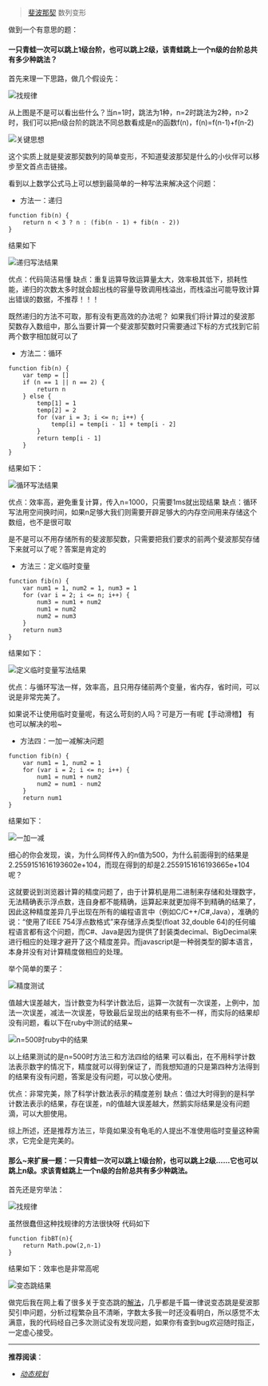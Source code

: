 > [斐波那契](https://zh.wikipedia.org/wiki/%E6%96%90%E6%B3%A2%E9%82%A3%E5%A5%91%E6%95%B0%E5%88%97) 数列变形

做到一个有意思的题：
#### 一只青蛙一次可以跳上1级台阶，也可以跳上2级，该青蛙跳上一个n级的台阶总共有多少种跳法？
首先来理一下思路，做几个假设先：

![找规律](http://upload-images.jianshu.io/upload_images/6851923-daaacc774e1fd7c2.jpg?imageMogr2/auto-orient/strip%7CimageView2/2/w/1240)

从上图是不是可以看出些什么？当n=1时，跳法为1种，n=2时跳法为2种，n>2时，我们可以把n级台阶的跳法不同总数看成是n的函数f(n)，f(n)=f(n-1)+f(n-2)

![关键思想](http://upload-images.jianshu.io/upload_images/6851923-854eacfb1f3288c2.jpg?imageMogr2/auto-orient/strip%7CimageView2/2/w/1240)

这个实质上就是斐波那契数列的简单变形，不知道斐波那契是什么的小伙伴可以移步至文首点击链接。

看到以上数学公式马上可以想到最简单的一种写法来解决这个问题：
- 方法一：递归
```
function fib(n) {
    return n < 3 ? n : (fib(n - 1) + fib(n - 2))
}
```
结果如下

![递归写法结果](http://upload-images.jianshu.io/upload_images/6851923-280a661cb471ed98.png?imageMogr2/auto-orient/strip%7CimageView2/2/w/1240)

优点：代码简洁易懂
缺点：重复运算导致运算量太大，效率极其低下，损耗性能，递归的次数太多时就会超出栈的容量导致调用栈溢出，而栈溢出可能导致计算出错误的数据，不推荐！！！

既然递归的方法不可取，那有没有更高效的办法呢？
如果我们将计算过的斐波那契数存入数组中，那么当要计算一个斐波那契数时只需要通过下标的方式找到它前两个数字相加就可以了
- 方法二：循环
```
function fib(n) {
    var temp = []
    if (n == 1 || n == 2) {
        return n
    } else {
        temp[1] = 1
        temp[2] = 2
        for (var i = 3; i <= n; i++) {
            temp[i] = temp[i - 1] + temp[i - 2]
        }
        return temp[i - 1]
    }
}
```
结果如下：

![循环写法结果](http://upload-images.jianshu.io/upload_images/6851923-0c85f987c24573b2.png?imageMogr2/auto-orient/strip%7CimageView2/2/w/1240)

优点：效率高，避免重复计算，传入n=1000，只需要1ms就出现结果
缺点：循环写法用空间换时间，如果n足够大我们则需要开辟足够大的内存空间用来存储这个数组，也不是很可取

是不是可以不用存储所有的斐波那契数，只需要把我们要求的前两个斐波那契存储下来就可以了呢？答案是肯定的
- 方法三：定义临时变量
```
function fib(n) {
    var num1 = 1, num2 = 1, num3 = 1
    for (var i = 2; i <= n; i++) {
        num3 = num1 + num2
        num1 = num2
        num2 = num3
    }
    return num3
}
```
结果如下：

![定义临时变量写法结果](http://upload-images.jianshu.io/upload_images/6851923-c26db9cecc802f50.png?imageMogr2/auto-orient/strip%7CimageView2/2/w/1240)

优点：与循环写法一样，效率高，且只用存储前两个变量，省内存，省时间，可以说是非常完美了。

如果说不让使用临时变量呢，有这么苛刻的人吗？可是万一有呢【手动滑稽】
有也可以解决的啦~
- 方法四：一加一减解决问题
```
function fib(n) {
    var num1 = 1, num2 = 1
    for (var i = 2; i <= n; i++) {
        num1 = num1 + num2
        num2 = num1 - num2
    }
    return num1
}
```
结果如下：

![一加一减](http://upload-images.jianshu.io/upload_images/6851923-b4cfe6b7ebf2245b.png?imageMogr2/auto-orient/strip%7CimageView2/2/w/1240)

细心的你会发现，诶，为什么同样传入的n值为500，为什么前面得到的结果是2.2559151616193602e+104，而现在得到的却是2.2559151616193665e+104呢？

这就要说到浏览器计算的精度问题了，由于计算机是用二进制来存储和处理数字，无法精确表示浮点数，连自身都不能精确，运算起来就更加得不到精确的结果了，因此这种精度差异几乎出现在所有的编程语言中（例如C/C++/C#,Java），准确的说：“使用了IEEE 754浮点数格式”来存储浮点类型(float 32,double 64)的任何编程语言都有这个问题，而C#、Java是因为提供了封装类decimal、BigDecimal来进行相应的处理才避开了这个精度差异。而javascript是一种弱类型的脚本语言，本身并没有对计算精度做相应的处理。

举个简单的栗子：

![精度测试](http://upload-images.jianshu.io/upload_images/6851923-abc50b8c38d1afa7.png?imageMogr2/auto-orient/strip%7CimageView2/2/w/1240)

值越大误差越大，当计数变为科学计数法后，运算一次就有一次误差，上例中，加法一次误差，减法一次误差，导致最后呈现出的结果有些不一样，而实际的结果却没有问题，看以下在ruby中测试的结果~

![n=500时ruby中的结果](http://upload-images.jianshu.io/upload_images/6851923-6438b87c12184907.jpg?imageMogr2/auto-orient/strip%7CimageView2/2/w/1240)

以上结果测试的是n=500时方法三和方法四给的结果
可以看出，在不用科学计数法表示数字的情况下，精度就可以得到保证了，而我想知道的只是第四种方法得到的结果有没有问题，答案是没有问题，可以放心使用。

优点：非常完美，除了科学计数法表示的精度差别
缺点：值过大时得到的是科学计数法表示的结果，存在误差，n的值越大误差越大，然鹅实际结果是没有问题滴，可以大胆使用。

综上所述，还是推荐方法三，毕竟如果没有龟毛的人提出不准使用临时变量这种需求，它完全是完美的。

#### 那么~来扩展一题：一只青蛙一次可以跳上1级台阶，也可以跳上2级……它也可以跳上n级。求该青蛙跳上一个n级的台阶总共有多少种跳法。
首先还是穷举法：

![找规律](http://upload-images.jianshu.io/upload_images/6851923-0df4f2ece51e9619.jpg?imageMogr2/auto-orient/strip%7CimageView2/2/w/1240)

虽然很蠢但这种找规律的方法很快呀
代码如下
```
function fibBT(n){
    return Math.pow(2,n-1)
}
```
结果如下：效率也是非常高呢

![变态跳结果](http://upload-images.jianshu.io/upload_images/6851923-3f366cec6f4d3a79.png?imageMogr2/auto-orient/strip%7CimageView2/2/w/1240)

做完后我在网上看了很多关于变态跳的[解法](http://blog.csdn.net/bin_ge_love/article/details/52415363)，几乎都是千篇一律说变态跳是斐波那契引申问题，分析过程繁杂且不清晰，字数太多我一时还没看明白，所以感觉不太满意，我的代码经自己多次测试没有发现问题，如果你有查到bug欢迎随时指正，一定虚心接受。


-----
**推荐阅读**：
- [*动态规划*](https://zh.wikipedia.org/wiki/%E5%8A%A8%E6%80%81%E8%A7%84%E5%88%92)